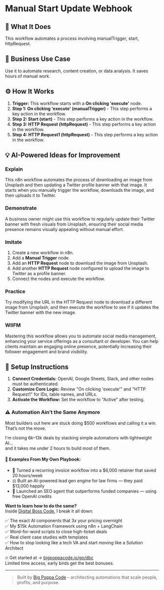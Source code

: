 # Manual Start Update Webhook

## 🚀 What It Does
This workflow automates a process involving manualTrigger, start, httpRequest.

## 💼 Business Use Case
Use it to automate research, content creation, or data analysis. It saves hours of manual work.

## ⚙️ How It Works
1.  **Trigger:** This workflow starts with a **On clicking 'execute'** node.
2. **Step 1: On clicking 'execute' (manualTrigger)** - This step performs a key action in the workflow.
3. **Step 2: Start (start)** - This step performs a key action in the workflow.
4. **Step 3: HTTP Request (httpRequest)** - This step performs a key action in the workflow.
5. **Step 4: HTTP Request1 (httpRequest)** - This step performs a key action in the workflow.

## 💡 AI-Powered Ideas for Improvement
### Explain
This n8n workflow automates the process of downloading an image from Unsplash and then updating a Twitter profile banner with that image. It starts when you manually trigger the workflow, downloads the image, and then uploads it to Twitter.

### Demonstrate
A business owner might use this workflow to regularly update their Twitter banner with fresh visuals from Unsplash, ensuring their social media presence remains visually appealing without manual effort.

### Imitate
1. Create a new workflow in n8n.
2. Add a **Manual Trigger** node.
3. Add an **HTTP Request** node to download the image from Unsplash.
4. Add another **HTTP Request** node configured to upload the image to Twitter as a profile banner.
5. Connect the nodes and execute the workflow.

### Practice
Try modifying the URL in the HTTP Request node to download a different image from Unsplash, and then execute the workflow to see if it updates the Twitter banner with the new image.

### WIIFM
Mastering this workflow allows you to automate social media management, enhancing your service offerings as a consultant or developer. You can help clients maintain an engaging online presence, potentially increasing their follower engagement and brand visibility.

## 🔧 Setup Instructions
1. **Connect Credentials:** OpenAI, Google Sheets, Slack, and other nodes must be authenticated.
2. **Customize Core Logic:** Review "On clicking 'execute'" and "HTTP Request1" for IDs, table names, and URLs.
3. **Activate the Workflow:** Set the workflow to "Active" after testing.

### ⚠️ Automation Ain’t the Same Anymore

Most builders out here are stuck doing $500 workflows and calling it a win.  
That’s not the move.  

I'm closing $6k–$13k deals by stacking simple automations with lightweight AI...  
and it takes me under 2 hours to build most of them.

#### 🧠 Examples From My Own Playbook:
- 🔁 Turned a recurring invoice workflow into a $6,000 retainer that saved 20 hours/week  
- ⚖️ Built an AI-powered lead gen engine for law firms — they paid $13,000 happily  
- 🚀 Launched an SEO agent that outperforms funded companies — using free OpenAI credits  

**Want to learn how to do the same?**  
Inside [Digital Boss Code](https://bigpoppacode.io/go/dbc), I break it all down:

✅ The exact AI components that 3x your pricing overnight  
✅ My $15k Automation Framework using n8n + LangChain  
✅ Word-for-word scripts to close high-ticket deals  
✅ Real client case studies with templates  
✅ How to stop looking like a tech VA and start moving like a Solution Architect  

🔥 Get started at → [bigpoppacode.io/go/dbc](https://bigpoppacode.io/go/dbc)  
Limited time access, early birds get the best bonuses.

---
> Built by [Big Poppa Code](https://bigpoppacode.io) – architecting automations that scale people, profits, and purpose.
